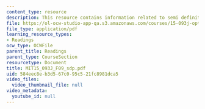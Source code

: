 ```yaml
---
content_type: resource
description: This resource contains information related to semi definite programming.
file: https://ol-ocw-studio-app-qa.s3.amazonaws.com/courses/15-093j-optimization-methods-fall-2009/584eec8eb3d567c095c521fc8981dca5_MIT15_093J_F09_sdp.pdf
file_type: application/pdf
learning_resource_types:
- Readings
ocw_type: OCWFile
parent_title: Readings
parent_type: CourseSection
resourcetype: Document
title: MIT15_093J_F09_sdp.pdf
uid: 584eec8e-b3d5-67c0-95c5-21fc8981dca5
video_files:
  video_thumbnail_file: null
video_metadata:
  youtube_id: null
---
```

